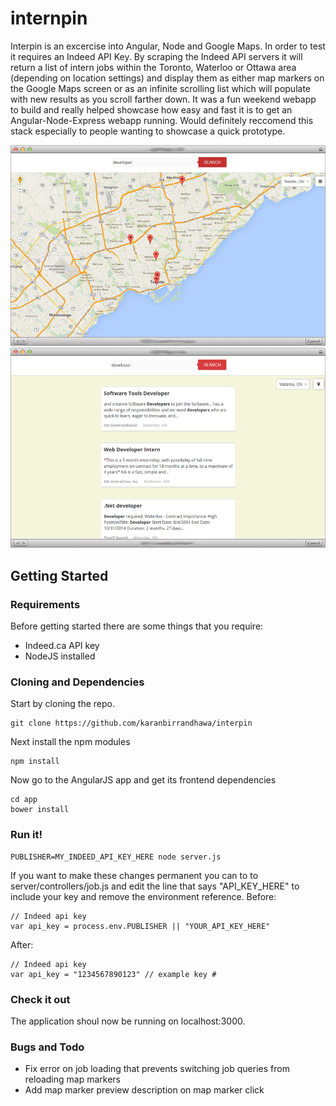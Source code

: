 internpin
=========

Interpin is an excercise into Angular, Node and Google Maps. In order to test it requires an Indeed API Key. By scraping the Indeed API servers it will return a list of intern jobs within the Toronto, Waterloo or Ottawa area (depending on location settings) and display them as either map markers on the Google Maps screen or as an infinite scrolling list which will populate with new results as you scroll farther down. It was a fun weekend webapp to build and really helped showcase how easy and fast it is to get an Angular-Node-Express webapp running. Would definitely reccomend this stack especially to people wanting to showcase a quick prototype.

![ScreenShot](media/preview1.png)
![ScreenShot](media/preview2.png)

## Getting Started

### Requirements 

Before getting started there are some things that you require: 

* Indeed.ca API key
* NodeJS installed

### Cloning and Dependencies

Start by cloning the repo.

	git clone https://github.com/karanbirrandhawa/interpin

Next install the npm modules

	npm install

Now go to the AngularJS app and get its frontend dependencies

	cd app
	bower install

### Run it!

	PUBLISHER=MY_INDEED_API_KEY_HERE node server.js

If you want to make these changes permanent you can to to server/controllers/job.js and edit the line that says "API_KEY_HERE" to include your key and remove the environment reference. Before:

	// Indeed api key
	var api_key = process.env.PUBLISHER || "YOUR_API_KEY_HERE"

After:

	// Indeed api key
	var api_key = "1234567890123" // example key #

### Check it out 

The application shoul now be running on localhost:3000.

### Bugs and Todo

* Fix error on job loading that prevents switching job queries from reloading map markers
* Add map marker preview description on map marker click
